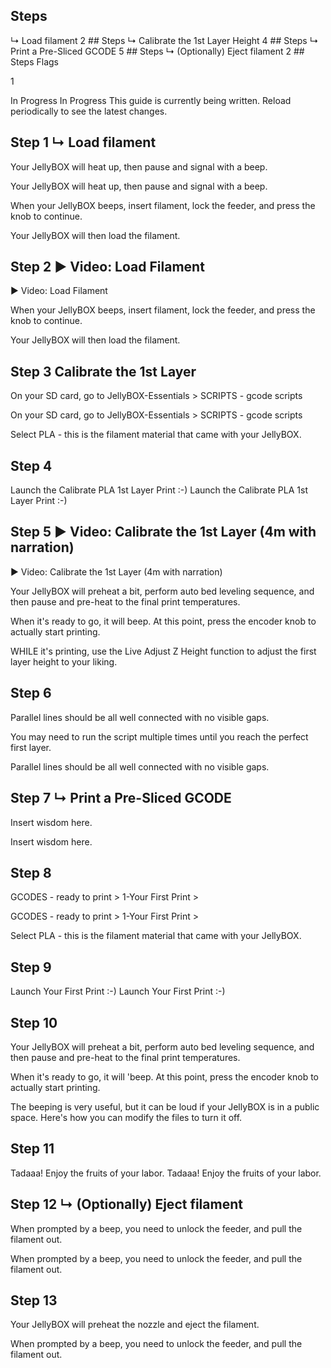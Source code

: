 ## Steps

↳ Load filament
2 ## Steps
↳ Calibrate the 1st Layer Height
4 ## Steps
↳ Print a Pre-Sliced GCODE
5 ## Steps
↳ (Optionally) Eject filament
2 ## Steps
Flags

1

 In Progress
In Progress
This guide is currently being written. Reload periodically to see the latest changes.

## Step 1 ↳ Load filament
Your JellyBOX will heat up, then pause and signal with a beep.



Your JellyBOX will heat up, then pause and signal with a beep.

When your JellyBOX beeps, insert filament, lock the feeder, and press the knob to continue.

Your JellyBOX will then load the filament.





## Step 2 ▶ Video: Load Filament
▶ Video: Load Filament

When your JellyBOX beeps, insert filament, lock the feeder, and press the knob to continue.

Your JellyBOX will then load the filament.





## Step 3 Calibrate the 1st Layer
On your SD card, go to JellyBOX-Essentials &gt; SCRIPTS - gcode scripts


On your SD card, go to JellyBOX-Essentials > SCRIPTS - gcode scripts

Select PLA - this is the filament material that came with your JellyBOX.





## Step 4
Launch the Calibrate PLA 1st Layer Print :-)
Launch the Calibrate PLA 1st Layer Print :-)





## Step 5 ▶ Video: Calibrate the 1st Layer (4m with narration)
▶ Video: Calibrate the 1st Layer (4m with narration)

Your JellyBOX will preheat a bit, perform auto bed leveling sequence, and then pause and pre-heat to the final print temperatures.

When it's ready to go, it will beep. At this point, press the encoder knob to actually start printing.

WHILE it's printing, use the Live Adjust Z Height function to adjust the first layer height to your liking.





## Step 6
Parallel lines should be all well connected with no visible gaps.


You may need to run the script multiple times until you reach the perfect first layer.

Parallel lines should be all well connected with no visible gaps.





## Step 7 ↳ Print a Pre-Sliced GCODE
Insert wisdom here.


Insert wisdom here.





## Step 8
GCODES - ready to print &gt; 1-Your First Print &gt;



GCODES - ready to print > 1-Your First Print >

Select PLA - this is the filament material that came with your JellyBOX.





## Step 9
Launch Your First Print :-)
Launch Your First Print :-)





## Step 10
Your JellyBOX will preheat a bit, perform auto bed leveling sequence, and then pause and pre-heat to the final print temperatures.

When it's ready to go, it will 'beep. At this point, press the encoder knob to actually start printing.

The beeping is very useful, but it can be loud if your JellyBOX is in a public space. Here's how you can modify the files to turn it off.





## Step 11
Tadaaa! Enjoy the fruits of your labor.
Tadaaa! Enjoy the fruits of your labor.





## Step 12 ↳ (Optionally) Eject filament
When prompted by a beep, you need to unlock the feeder, and pull the filament out.



When prompted by a beep, you need to unlock the feeder, and pull the filament out.





## Step 13
Your JellyBOX will preheat the nozzle and eject the filament.

When prompted by a beep, you need to unlock the feeder, and pull the filament out.